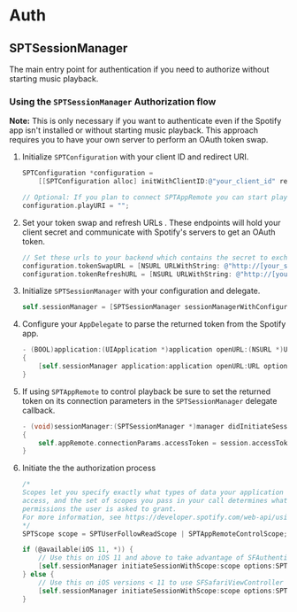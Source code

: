 # Auth

## SPTSessionManager

The main entry point for authentication if you need to authorize without starting music playback.

### Using the  `SPTSessionManager`  Authorization flow

**Note:** This is only necessary if you want to authenticate even if the Spotify app isn't installed or without starting music playback. This approach requires you to have your own server to perform an OAuth token swap.

1. Initialize `SPTConfiguration` with your client ID and redirect URI.

    ```objective-c
    SPTConfiguration *configuration =
        [[SPTConfiguration alloc] initWithClientID:@"your_client_id" redirectURL:[NSURL urlWithString:@"your_redirect_uri"]];

    // Optional: If you plan to connect SPTAppRemote you can start playback during authorization by setting playURI to a non-nil string.
    configuration.playURI = "";
    ```

2. Set your token swap and refresh URLs . These endpoints will hold your client secret and communicate with Spotify's servers to get an OAuth token.

    ```objective-c
    // Set these urls to your backend which contains the secret to exchange for an access token
    configuration.tokenSwapURL = [NSURL URLWithString: @"http://[your_server]/swap"];
    configuration.tokenRefreshURL = [NSURL URLWithString: @"http://[your_server]/refresh"];
    ```

3. Initialize `SPTSessionManager` with your configuration and delegate.

    ```objective-c
    self.sessionManager = [SPTSessionManager sessionManagerWithConfiguration:configuration delegate:self];
    ```

4. Configure your `AppDelegate` to parse the returned token from the Spotify app.

    ```objective-c
    - (BOOL)application:(UIApplication *)application openURL:(NSURL *)URL options:(NSDictionary<UIApplicationOpenURLOptionsKey, id> *)options
    {
        [self.sessionManager application:application openURL:URL options:options];
    }
    ```

5. If using `SPTAppRemote` to control playback be sure to set the returned token on its connection parameters in the `SPTSessionManager` delegate callback.

    ```objective-c
    - (void)sessionManager:(SPTSessionManager *)manager didInitiateSession:(SPTSession *)session
    {
        self.appRemote.connectionParams.accessToken = session.accessToken
    }
    ```

6. Initiate the the authorization process

    ```objective-c
    /*
    Scopes let you specify exactly what types of data your application wants to
    access, and the set of scopes you pass in your call determines what access
    permissions the user is asked to grant.
    For more information, see https://developer.spotify.com/web-api/using-scopes/.
    */
    SPTScope scope = SPTUserFollowReadScope | SPTAppRemoteControlScope;

    if (@available(iOS 11, *)) {
        // Use this on iOS 11 and above to take advantage of SFAuthenticationSession
        [self.sessionManager initiateSessionWithScope:scope options:SPTDefaultAuthorizationOption];
    } else {
        // Use this on iOS versions < 11 to use SFSafariViewController
        [self.sessionManager initiateSessionWithScope:scope options:SPTDefaultAuthorizationOption presentingViewController:self];
    }
    ```
